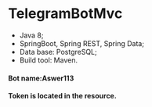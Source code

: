 # TelegramBotMvc

+ Java 8;
+ SpringBoot, Spring REST, Spring Data;
+ Data base: PostgreSQL;
+ Build tool: Maven.

#### Bot name:Aswer113
#### Token is located in the resource.
